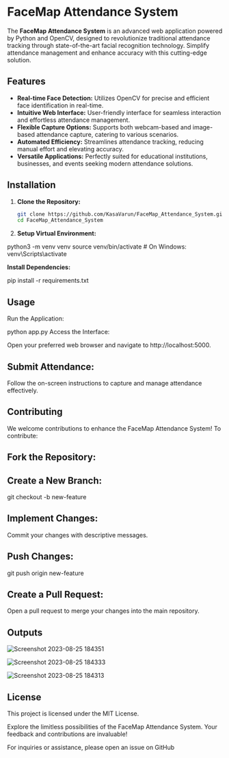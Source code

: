 # FaceMap Attendance System

The **FaceMap Attendance System** is an advanced web application powered by Python and OpenCV, designed to revolutionize traditional attendance tracking through state-of-the-art facial recognition technology. Simplify attendance management and enhance accuracy with this cutting-edge solution.

## Features

- **Real-time Face Detection:** Utilizes OpenCV for precise and efficient face identification in real-time.
- **Intuitive Web Interface:** User-friendly interface for seamless interaction and effortless attendance management.
- **Flexible Capture Options:** Supports both webcam-based and image-based attendance capture, catering to various scenarios.
- **Automated Efficiency:** Streamlines attendance tracking, reducing manual effort and elevating accuracy.
- **Versatile Applications:** Perfectly suited for educational institutions, businesses, and events seeking modern attendance solutions.

## Installation

1. **Clone the Repository:**

   ```bash
   git clone https://github.com/KasaVarun/FaceMap_Attendance_System.git
   cd FaceMap_Attendance_System
   
2. **Setup Virtual Environment:**

python3 -m venv venv
source venv/bin/activate  # On Windows: venv\Scripts\activate

**Install Dependencies:**

pip install -r requirements.txt

## Usage
Run the Application:

python app.py
Access the Interface:

Open your preferred web browser and navigate to http://localhost:5000.

## Submit Attendance:

Follow the on-screen instructions to capture and manage attendance effectively.

## Contributing
We welcome contributions to enhance the FaceMap Attendance System! To contribute:

## Fork the Repository:

## Create a New Branch:

git checkout -b new-feature
## Implement Changes:

Commit your changes with descriptive messages.

## Push Changes:

git push origin new-feature
## Create a Pull Request:

Open a pull request to merge your changes into the main repository.

## Outputs

![Screenshot 2023-08-25 184351](https://github.com/KasaVarun/FaceMap_Attendance_System/assets/68395933/1a75b4f5-793c-49a2-9650-be423db2b77f)

![Screenshot 2023-08-25 184333](https://github.com/KasaVarun/FaceMap_Attendance_System/assets/68395933/7fbac79d-8159-4f8b-8e18-004076f161e0)

![Screenshot 2023-08-25 184313](https://github.com/KasaVarun/FaceMap_Attendance_System/assets/68395933/23efdae0-3739-48a5-974f-6edd7e8a6033)


## License
This project is licensed under the MIT License.

Explore the limitless possibilities of the FaceMap Attendance System. Your feedback and contributions are invaluable!

For inquiries or assistance, please open an issue on GitHub

